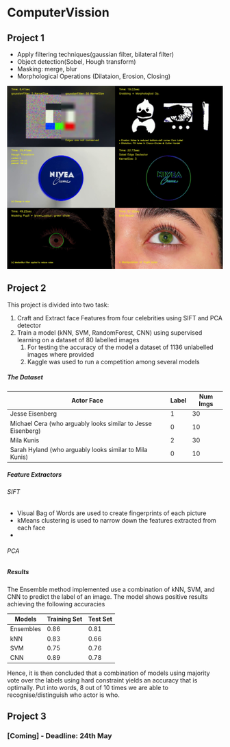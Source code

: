 # ComputerVission
## Project 1 
- Apply filtering techniques(gaussian filter, bilateral filter)
- Object detection(Sobel, Hough transform) 
- Masking: merge, blur
- Morphological Operations (Dilataion, Erosion, Closing)

![alt text](https://github.com/danilotpnta/ComputerVission/blob/main/preject1.jpg)

## Project 2 
This project is divided into two task:

1. Craft and Extract face Features from four celebrities using SIFT and PCA detector
2. Train a model (kNN, SVM, RandomForest, CNN) using supervised learning on a dataset of 80 labelled images 
   1. For testing the accuracy of the model a dataset of 1136 unlabelled images where provided
   2. Kaggle was used to run a competition among several models 

##### The Dataset

| Actor Face                                                   | Label | Num Imgs |
| ------------------------------------------------------------ | ----- | -------- |
| Jesse Eisenberg                                              | 1     | 30       |
| Michael Cera (who arguably looks similar to Jesse Eisenberg) | 0     | 10       |
| Mila Kunis                                                   | 2     | 30       |
| Sarah Hyland (who arguably looks similar to Mila Kunis)      | 0     | 10       |

##### Feature Extractors

###### SIFT

- Visual Bag of Words are used to create fingerprints of each picture
- kMeans clustering is used to narrow down the features extracted from each face
- 

###### PCA


##### Results

The Ensemble method implemented use a combination of kNN, SVM, and CNN to predict the label of an image. The model shows positive results achieving the following accuracies 

| Models    | Training Set | Test Set |
| --------- | ------------ | -------- |
| Ensembles | 0.86         | 0.81     |
| kNN       | 0.83         | 0.66     |
| SVM       | 0.75         | 0.76     |
| CNN       | 0.89         | 0.78     |

Hence, it is then concluded that a combination of models using majority vote over the labels using hard constraint yields an accuracy that is optimally. Put into words, 8 out of 10 times we are able to recognise/distinguish who actor is who.


## Project 3 
### [Coming] - Deadline: 24th May
